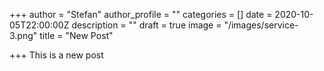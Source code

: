 +++
author = "Stefan"
author_profile = ""
categories = []
date = 2020-10-05T22:00:00Z
description = ""
draft = true
image = "/images/service-3.png"
title = "New Post"

+++
This is a new post